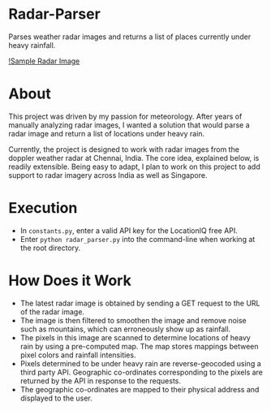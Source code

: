# Radar-Parser

Parses weather radar images and returns a list of places currently under heavy rainfall.

[!Sample Radar Image](https://github.com/uggi121/Radar-Parser/blob/master/images/sample_image.gif)

# About

This project was driven by my passion for meteorology. After years of manually analyzing radar images, I wanted a solution that would parse a radar image and return a list of locations under heavy rain. 

Currently, the project is designed to work with radar images from the doppler weather radar at Chennai, India. The core idea, explained below, is readily extensible. Being easy to adapt, I plan to work on this project to add support to radar imagery across India as well as Singapore.

# Execution

* In `constants.py`, enter a valid API key for the LocationIQ free API.
* Enter `python radar_parser.py` into the command-line when working at the root directory.

# How Does it Work

* The latest radar image is obtained by sending a GET request to the URL of the radar image.
* The image is then filtered to smoothen the image and remove noise such as mountains, which can erroneously show up as rainfall.
* The pixels in this image are scanned to determine locations of heavy rain by using a pre-computed map. The map stores mappings between pixel colors and rainfall intensities.
* Pixels determined to be under heavy rain are reverse-geocoded using a third party API. Geographic co-ordinates corresponding to the pixels are returned by the API in response to the requests.
* The geographic co-ordinates are mapped to their physical address and displayed to the user.
